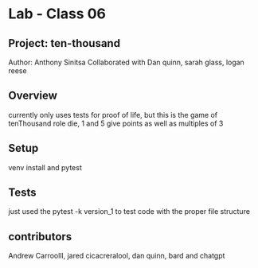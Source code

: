 # Lab - Class 06

## Project: ten-thousand

Author: Anthony Sinitsa
Collaborated with Dan quinn, sarah glass, logan reese

## Overview

currently only uses tests for proof of life, but this is the game of tenThousand
role die, 1 and 5 give points as well as multiples of 3

## Setup

venv install and pytest

## Tests

just used the pytest -k version_1 to test code with the proper file structure

## contributors

Andrew Carroolll, jared cicacreralool, dan quinn, bard and chatgpt
